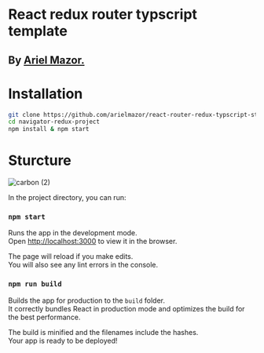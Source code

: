 # React redux router typscript template

## By [Ariel Mazor.](https://github.com/arielmazor)

# Installation

```zsh
git clone https://github.com/arielmazor/react-router-redux-typscript-starter.git
cd navigator-redux-project
npm install & npm start
```

# Sturcture

![carbon (2)](https://user-images.githubusercontent.com/64742335/153598241-768b8d7d-d381-47b6-9250-c1001bee6b50.png)

In the project directory, you can run:

### `npm start`

Runs the app in the development mode.\
Open [http://localhost:3000](http://localhost:3000) to view it in the browser.

The page will reload if you make edits.\
You will also see any lint errors in the console.

### `npm run build`

Builds the app for production to the `build` folder.\
It correctly bundles React in production mode and optimizes the build for the best performance.

The build is minified and the filenames include the hashes.\
Your app is ready to be deployed!
